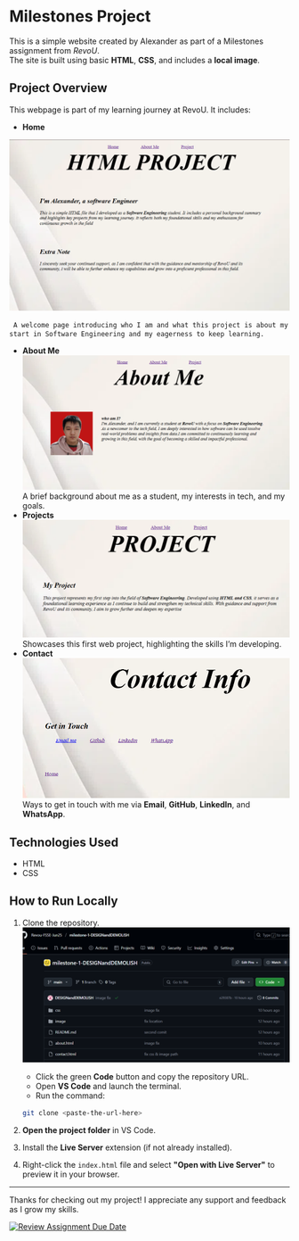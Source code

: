 # Milestones Project

This is a simple website created by Alexander as part of a Milestones assignment from *RevoU*.  
The site is built using basic **HTML**, **CSS**, and includes a **local image**.

## Project Overview

This webpage is part of my learning journey at RevoU. It includes:

- **Home**

![my image](image/Homes.png)

     A welcome page introducing who I am and what this project is about my start in Software Engineering and my eagerness to keep learning.
  
- **About Me** 
![my image](image/aboutm.png)
     A brief background about me as a student, my interests in tech, and my goals.  
- **Projects** 
![my image](image/projects.png)
     Showcases this first web project, highlighting the skills I’m developing.  
- **Contact** 
![my image](image/Contact.png)
     Ways to get in touch with me via **Email**, **GitHub**, **LinkedIn**, and **WhatsApp**.

## Technologies Used

- HTML  
- CSS

## How to Run Locally

1. Clone the repository.
![my image](image/clone%20url.png)

     - Click the green **Code** button and copy the repository URL.
     - Open **VS Code** and launch the terminal.
     - Run the command:

     ```bash
     git clone <paste-the-url-here>
     ```

2. **Open the project folder** in VS Code.  
3. Install the **Live Server** extension (if not already installed).  
4. Right-click the `index.html` file and select **"Open with Live Server"** to preview it in your browser.


---

Thanks for checking out my project! I appreciate any support and feedback as I grow my skills.








[![Review Assignment Due Date](https://classroom.github.com/assets/deadline-readme-button-22041afd0340ce965d47ae6ef1cefeee28c7c493a6346c4f15d667ab976d596c.svg)](https://classroom.github.com/a/akoVEwkh)
